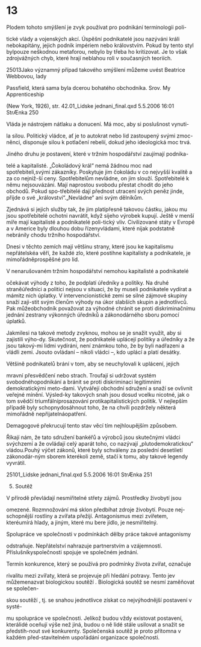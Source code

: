 # 13

Plodem tohoto smýšlení je zvyk používat pro podnikání terminologii poli-

tické vlády a vojenských akcí. Úspěšní podnikatelé jsou nazýváni králi nebokapitány, jejich podnik impériem nebo královstvím. Pokud by tento styl bylpouze neškodnou metaforou, nebylo by třeba ho kritizovat. Je to však zdrojvážných chyb, které hrají neblahou roli v současných teoriích.

25013Jako významný případ takového smýšlení můžeme uvést Beatrice Webbovou, lady

Passfield, která sama byla dcerou bohatého obchodníka. Srov. My Apprenticeship

(New York, 1926), str. 42.01_Lidske jednani_final.qxd 5.5.2006 16:01 StrÆnka 250

Vláda je nástrojem nátlaku a donucení. Má moc, aby si poslušnost vynuti-

la silou. Politický vládce, ať je to autokrat nebo lid zastoupený svými zmoc-něnci, disponuje silou k potlačení rebelií, dokud jeho ideologická moc trvá.

Jiného druhu je postavení, které v tržním hospodářství zaujímají podnika-

telé a kapitalisté. „Čokoládový král“ nemá žádnou moc nad spotřebiteli,svými zákazníky. Poskytuje jim čokoládu v co nejvyšší kvalitě a za co nejniž-ší ceny. Spotřebitelům nevládne, on jim slouží. Spotřebitelé k němu nejsouvázáni. Mají naprostou svobodu přestat chodit do jeho obchodů. Pokud spo-třebitelé dají přednost utracení svých peněz jinde, přijde o své „království“.„Nevládne“ ani svým dělníkům.

Zjednává si jejich služby tak, že jim platípřesně takovou částku, jakou mu jsou spotřebitelé ochotni navrátit, když sijeho výrobek kupují. Ještě v menší míře mají kapitalisté a podnikatelé poli-tický vliv. Civilizované státy v Evropě a v Americe byly dlouhou dobu řízenyvládami, které nijak podstatně nebránily chodu tržního hospodářství.

Dnesi v těchto zemích mají většinu strany, které jsou ke kapitalismu nepřátelskéa věří, že každé zlo, které postihne kapitalisty a podnikatele, je mimořádněprospěšné pro lid.

V nenarušovaném tržním hospodářství nemohou kapitalisté a podnikatelé

očekávat výhody z toho, že podplatí úředníky a politiky. Na druhé straněúředníci a politici nejsou v situaci, že by museli podnikatele vydírat a mámitz nich úplatky. V intervencionistické zemi se silné zájmové skupiny snaží zaji-stit svým členům výhody na úkor slabších skupin a jednotlivců. Pak můžeobchodník považovat za výhodné chránit se proti diskriminačnímu jednání zestrany výkonných úředníků a zákonodárného sboru pomocí úplatků.

Jakmilesi na takové metody zvyknou, mohou se je snažit využít, aby si zajistili výho-dy. Skutečnost, že podnikatelé uplácejí politiky a úředníky a že jsou takový-mi lidmi vydíráni, není známkou toho, že by byli nadřazeni a vládli zemi. Jsouto ovládaní – nikoli vládci –, kdo uplácí a platí desátky.

Většině podnikatelů brání v tom, aby se neuchylovali k uplácení, jejich

mravní přesvědčení nebo strach. Troufají si udržovat systém svobodnéhopodnikání a bránit se proti diskriminaci legitimními demokratickými meto-dami. Vytvářejí obchodní sdružení a snaží se ovlivnit veřejné mínění. Výsled-ky takových snah jsou dosud vcelku nicotné, jak o tom svědčí triumfálníprosazování protikapitalistických politik. V nejlepším případě byly schopnydosáhnout toho, že na chvíli pozdržely některá mimořádně nepřijatelnáopatření.

Demagogové překrucují tento stav věcí tím nejhloupějším způsobem.

Říkají nám, že tato sdružení bankéřů a výrobců jsou skutečnými vládci svýchzemí a že ovládají celý aparát toho, co nazývají „plutodemokratickou“ vládou.Pouhý výčet zákonů, které byly schváleny za poslední desetiletí zákonodár-ným sborem kterékoli země, stačí k tomu, aby takové legendy vyvrátil.

25101_Lidske jednani_final.qxd 5.5.2006 16:01 StrÆnka 251

5. Soutěž

V přírodě převládají nesmiřitelné střety zájmů. Prostředky živobytí jsou

omezené. Rozmnožování má sklon předbíhat zdroje živobytí. Pouze nej-schopnější rostliny a zvířata přežijí. Antagonismus mezi zvířetem, kteréumírá hlady, a jiným, které mu bere jídlo, je nesmiřitelný.

Spolupráce ve společnosti v podmínkách dělby práce takové antagonismy

odstraňuje. Nepřátelství nahrazuje partnerstvím a vzájemností. Příslušníkyspolečnosti spojuje ve společném jednání.

Termín konkurence, který se používá pro podmínky života zvířat, označuje

rivalitu mezi zvířaty, která se projevuje při hledání potravy. Tento jev můžemenazvat biologickou soutěží . Biologická soutěž se nesmí zaměňovat se společen-

skou soutěží , tj. se snahou jednotlivce získat co nejvýhodnější postavení v systé-

mu spolupráce ve společnosti. Jelikož budou vždy existovat postavení, kterálidé oceňují výše než jiná, budou o ně lidé stále usilovat a snažit se předstih-nout své konkurenty. Společenská soutěž je proto přítomna v každém před-stavitelném uspořádání organizace společnosti.
